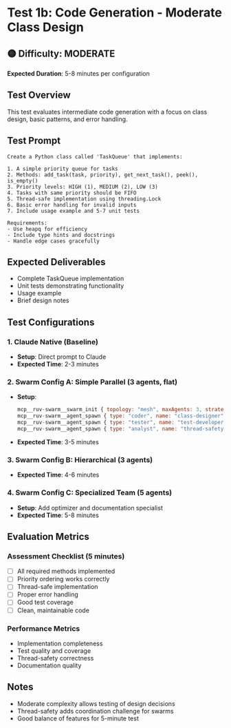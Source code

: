 # Test 1b: Code Generation - Moderate Class Design

## 🟡 Difficulty: MODERATE
**Expected Duration**: 5-8 minutes per configuration

## Test Overview
This test evaluates intermediate code generation with a focus on class design, basic patterns, and error handling.

## Test Prompt
```
Create a Python class called 'TaskQueue' that implements:

1. A simple priority queue for tasks
2. Methods: add_task(task, priority), get_next_task(), peek(), is_empty()
3. Priority levels: HIGH (1), MEDIUM (2), LOW (3)
4. Tasks with same priority should be FIFO
5. Thread-safe implementation using threading.Lock
6. Basic error handling for invalid inputs
7. Include usage example and 5-7 unit tests

Requirements:
- Use heapq for efficiency
- Include type hints and docstrings
- Handle edge cases gracefully
```

## Expected Deliverables
- Complete TaskQueue implementation
- Unit tests demonstrating functionality
- Usage example
- Brief design notes

## Test Configurations

### 1. Claude Native (Baseline)
- **Setup**: Direct prompt to Claude
- **Expected Time**: 2-3 minutes

### 2. Swarm Config A: Simple Parallel (3 agents, flat)
- **Setup**: 
  ```javascript
  mcp__ruv-swarm__swarm_init { topology: "mesh", maxAgents: 3, strategy: "balanced" }
  mcp__ruv-swarm__agent_spawn { type: "coder", name: "class-designer" }
  mcp__ruv-swarm__agent_spawn { type: "tester", name: "test-developer" }
  mcp__ruv-swarm__agent_spawn { type: "analyst", name: "thread-safety-reviewer" }
  ```
- **Expected Time**: 3-5 minutes

### 3. Swarm Config B: Hierarchical (3 agents)
- **Expected Time**: 4-6 minutes

### 4. Swarm Config C: Specialized Team (5 agents)
- **Setup**: Add optimizer and documentation specialist
- **Expected Time**: 5-8 minutes

## Evaluation Metrics

### Assessment Checklist (5 minutes)
- [ ] All required methods implemented
- [ ] Priority ordering works correctly
- [ ] Thread-safe implementation
- [ ] Proper error handling
- [ ] Good test coverage
- [ ] Clean, maintainable code

### Performance Metrics
- Implementation completeness
- Test quality and coverage
- Thread-safety correctness
- Documentation quality

## Notes
- Moderate complexity allows testing of design decisions
- Thread-safety adds coordination challenge for swarms
- Good balance of features for 5-minute test